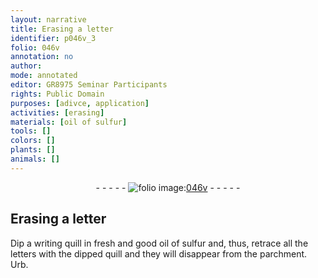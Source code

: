 ```yaml
---
layout: narrative
title: Erasing a letter
identifier: p046v_3
folio: 046v
annotation: no
author:
mode: annotated
editor: GR8975 Seminar Participants
rights: Public Domain
purposes: [adivce, application]
activities: [erasing]
materials: [oil of sulfur]
tools: []
colors: []
plants: []
animals: []
---
```


 <div class="folio" align="center">- - - - - <a href="http://gallica.bnf.fr/ark:/12148/btv1b10500001g/f98.image" target="_blank"><img src="https://cu-mkp.github.io/GR8975-edition/assets/photo-icon.png" alt="folio image: " style="display:inline-block; margin-bottom:-3px;"/>046v</a> - - - - - </div>   <span class="activity"></span> 

## Erasing a letter

 
 Dip a writing quill in fresh and good <span class="material">oil of sulfur</span> and, thus, retrace all the letters with the dipped quill and they will disappear from the parchment. Urb. 
 